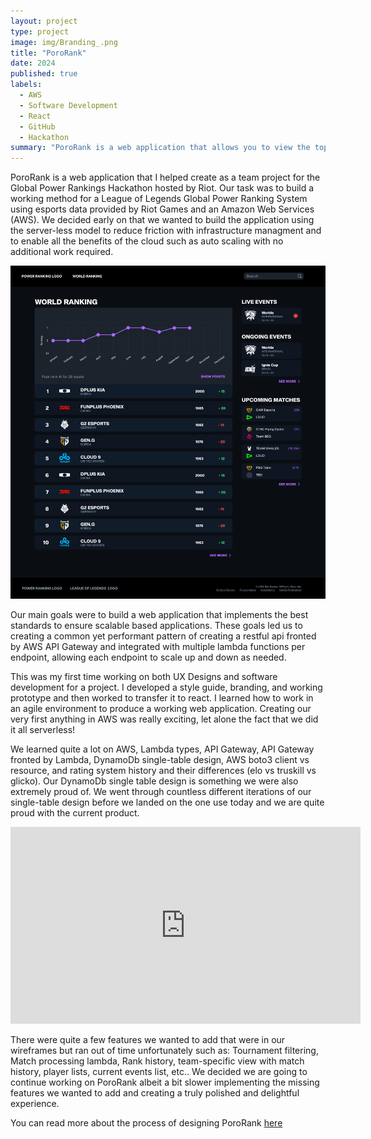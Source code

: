 ```yaml
---
layout: project
type: project
image: img/Branding_.png
title: "PoroRank"
date: 2024
published: true
labels:
  - AWS
  - Software Development
  - React
  - GitHub
  - Hackathon
summary: "PoroRank is a web application that allows you to view the top ranking esports teams in league of legends with the option to filter the rankings by team names."
---
```

PoroRank is a web application that I helped create as a team project for the Global Power Rankings Hackathon hosted by Riot. Our task was to build a working method for a League of Legends Global Power Ranking System using esports data provided by Riot Games and an Amazon Web Services (AWS). We decided early on that we wanted to build the application using the server-less model to reduce friction with infrastructure managment and to enable all the benefits of the cloud such as auto scaling with no additional work required. 

<img class="img-fluid" src="../img/Home Page.png">

Our main goals were to build a web application that implements the best standards to ensure scalable based applications. These goals led us to creating a common yet performant pattern of creating a restful api fronted by AWS API Gateway and integrated with multiple lambda functions per endpoint, allowing each endpoint to scale up and down as needed. 

This was my first time working on both UX Designs and software development for a project. I developed a style guide, branding, and working prototype and then worked to transfer it to react. I learned how to work in an agile environment to produce a working web application. Creating our very first anything in AWS was really exciting, let alone the fact that we did it all serverless! 

We learned quite a lot on AWS, Lambda types, API Gateway, API Gateway fronted by Lambda, DynamoDb single-table design, AWS boto3 client vs resource, and rating system history and their differences (elo vs truskill vs glicko). Our DynamoDb single table design is something we were also extremely proud of. We went through countless different iterations of our single-table design before we landed on the one use today and we are quite proud with the current product.

<iframe width="560" height="315" src="https://www.youtube.com/embed/5zIIq0fF3gU?si=kCi2VLXjKErQLlFW" title="YouTube video player" frameborder="0" allow="accelerometer; autoplay; clipboard-write; encrypted-media; gyroscope; picture-in-picture; web-share" referrerpolicy="strict-origin-when-cross-origin" allowfullscreen></iframe>

There were quite a few features we wanted to add that were in our wireframes but ran out of time unfortunately such as: Tournament filtering, Match processing lambda, Rank history, team-specific view with match history, player lists, current events list, etc.. We decided we are going to continue working on PoroRank albeit a bit slower implementing the missing features we wanted to add and creating a truly polished and delightful experience.

You can read more about the process of designing PoroRank [here](https://devpost.com/software/pororank)
